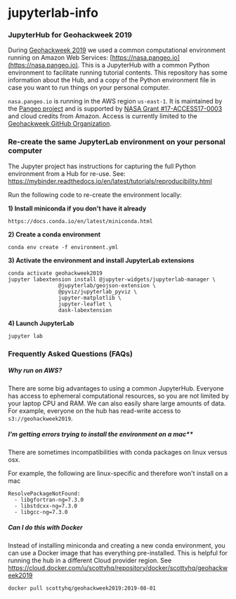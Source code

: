 # jupyterlab-info

### JupyterHub for Geohackweek 2019

During [Geohackweek 2019](https://geohackweek.github.io) we used a common computational environment running on Amazon Web Services: [https://nasa.pangeo.io](https://nasa.pangeo.io). This is a JupyterHub with a common Python environment to facilitate running tutorial contents. This repository has some information about the Hub, and a copy of the Python environment file in case you want to run things on your personal computer.

`nasa.pangeo.io` is running in the AWS region `us-east-1`. It is maintained by the [Pangeo project](http://pangeo.io) and is supported by [NASA Grant #17-ACCESS17-0003](https://github.com/pangeo-data/nasa-access-17) and cloud credits from Amazon. Access is currently limited to the [Geohackweek GitHub Organization](https://github.com/geohackweek). 


### Re-create the same JupyterLab environment on your personal computer

The Jupyter project has instructions for capturing the full Python environment from a Hub for re-use. See: https://mybinder.readthedocs.io/en/latest/tutorials/reproducibility.html

Run the following code to re-create the environment locally:

**1) Install miniconda if you don't have it already**
```
https://docs.conda.io/en/latest/miniconda.html
```

**2) Create a conda environment**
```
conda env create -f environment.yml
```

**3) Activate the environment and install JupyterLab extensions**
```
conda activate geohackweek2019
jupyter labextension install @jupyter-widgets/jupyterlab-manager \
				@jupyterlab/geojson-extension \
				@pyviz/jupyterlab_pyviz \
				jupyter-matplotlib \
				jupyter-leaflet \
				dask-labextension
```

**4) Launch JupyterLab**
```
jupyter lab
```

### Frequently Asked Questions (FAQs)

##### Why run on AWS? 

There are some big advantages to using a common JupyterHub. Everyone has access to ephemeral computational resources, so you are not limited by your laptop CPU and RAM. We can also easily share large amounts of data. For example, everyone on the hub has read-write access to `s3://geohackweek2019`. 

##### I'm getting errors trying to install the environment on a mac**

There are sometimes incompatibilities with conda packages on linux versus osx. 

For example, the following are linux-specific and therefore won't install on a mac
```
ResolvePackageNotFound:
  - libgfortran-ng=7.3.0
  - libstdcxx-ng=7.3.0
  - libgcc-ng=7.3.0
```

##### Can I do this with Docker

Instead of installing miniconda and creating a new conda environment, you can use a Docker image that has everything pre-installed. This is helpful for running the hub in a different Cloud provider region. See https://cloud.docker.com/u/scottyhq/repository/docker/scottyhq/geohackweek2019

`docker pull scottyhq/geohackweek2019:2019-08-01`


